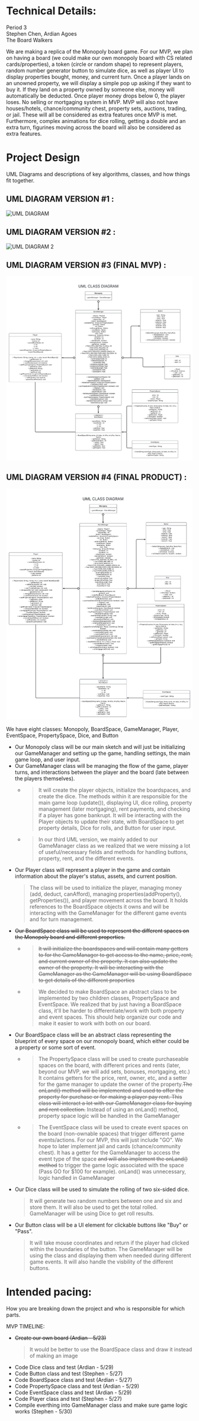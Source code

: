 # Technical Details:

Period 3 <br>
Stephen Chen, Ardian Agoes <br>
The Board Walkers

We are making a replica of the Monopoly board game. For our MVP, we plan on having a board (we could make our own monopoly board with CS related cards/properties), a token (circle or random shape) to represent players, random number generator button to simulate dice, as well as player UI to display properties bought, money, and current turn. Once a player lands on an unowned property, we will display a simple pop up asking if they want to buy it. If they land on a property owned by someone else, money will automatically be deducted. Once player money drops below 0, the player loses. No selling or mortgaging system in MVP. MVP will also not have houses/hotels, chance/community chest, property sets, auctions, trading, or jail. These will all be considered as extra features once MVP is met. Furthermore, complex animations for dice rolling, getting a double and an extra turn, figurines moving across the board will also be considered as extra features.  


# Project Design

UML Diagrams and descriptions of key algorithms, classes, and how things fit together.

## UML DIAGRAM VERSION #1 : <br>
![UML DIAGRAM](MonopolyUML1.png)

## UML DIAGRAM VERSION #2 : <br>
![UML DIAGRAM 2](MonopolyUML2.png)

## UML DIAGRAM VERSION #3 (FINAL MVP) : <br>
![UML DIAGRAM 2](MonopolyUML3.png)<br>

## UML DIAGRAM VERSION #4 (FINAL PRODUCT) : <br>
![UML DIAGRAM 2](MonopolyUML4.png)<br>

We have eight classes: Monopoly, BoardSpace, GameManager, Player, EventSpace, PropertySpace, Dice, and Button <br>

* Our Monopoly class will be our main sketch and will just be initializing our GameManager and setting up the game, handling settings, the main game loop, and user input. <br>
* Our GameManager class will be managing the flow of the game, player turns, and interactions between the player and the board (late between the players themselves). <br>
    * >It will create the player objects, initialize the boardspaces, and create the dice. The methods within it are responsible for the main game loop (update()), displaying UI, dice rolling, property management (later mortgaging), rent payments, and checking if a player has gone bankrupt. It will be interacting with the Player objects to update their state, with BoardSpace to get property details, Dice for rolls, and Button for user input.
    * >In our third UML version, we mainly added to our GameManager class as we realized that we were missing a lot of useful/necessary fields and methods for handling buttons, property, rent, and the different events.
* Our Player class will represent a player in the game and contain information about the player's status, assets, and current position.
    >The class will be used to initialize the player, managing money (add, deduct, canAfford), managing properties(addProperty(), getProperties()), and player movement across the board. It holds references to the BoardSpace objects it owns and will be interacting with the GameManager for the different game events and for turn management.
* ~~Our BoardSpace class will be used to represent the different spaces on the Monopoly board and different properties.~~
    * >~~It will initialize the boardspaces and will contain many getters to for the GameManager to get access to the name, price, rent, and current owner of the property. It can also update the owner of the property. It will be interacting with the GameManager as the GameManager will be using BoardSpace to get details of the different properties~~
    * >We decided to make BoardSpace an abstract class to be implemented by two children classes, PropertySpace and EventSpace. We realized that by just having a BoardSpace class, it'll be harder to differentiate/work with both property and event spaces. This should help organize our code and make it easier to work with both on our board. 
* Our BoardSpace class will be an abstract class representing the blueprint of every space on our monopoly board, which either could be a property or some sort of event.
    * >The PropertySpace class will be used to create purchaseable spaces on the board, with different prices and rents (later, beyond our MVP, we will add sets, bonuses, mortgaging, etc.) It contains getters for the price, rent, owner, etc, and a setter for the game manager to update the owner of the property.~~The onLand() method will be implemented and used to offer the property for purchase or for making a player pay rent. This class will interact a lot with our GameManager class for buying and rent collection.~~ Instead of using an onLand() method, property space logic will be handled in the GameManager
    * >The EventSpace class will be used to create event spaces on the board (non-ownable spaces) that trigger different game events/actions. For our MVP, this will just include "GO". We hope to later implement jail and cards (chance/community chest). It has a getter for the GameManager to access the event type of the space ~~and will also implement the onLand() method~~ to trigger the game logic associated with the space (Pass GO for $100 for example). onLand() was unnecessary, logic handled in GameManager
* Our Dice class will be used to simulate the rolling of two six-sided dice.
    >It will generate two random numbers between one and six and store them. It will also be used to get the total rolled. GameManager will be using Dice to get roll results.
* Our Button class will be a UI element for clickable buttons like "Buy" or "Pass".
    >It will take mouse coordinates and return if the player had clicked within the boundaries of the button. The GameManager will be using the class and displaying them when needed during different game events. It will also handle the visbility of the different buttons.    


# Intended pacing:

How you are breaking down the project and who is responsible for which parts.

MVP TIMELINE:

* ~~Create our own board (Ardian - 5/23)~~ <br>
    >It would be better to use the BoardSpace class and draw it instead of making an image <br>
* Code Dice class and test (Ardian - 5/29)<br>
* Code Button class and test (Stephen - 5/27)<br>
* Code BoardSpace class and test (Ardian - 5/27)<br>
* Code PropertySpace class and test (Ardian - 5/29)<br>
* Code EventSpace class and test (Ardian - 5/29)<br>
* Code Player class and test (Stephen - 5/27)<br>
* Compile everthing into GameManager class and make sure game logic works (Stephen - 5/30)<br>